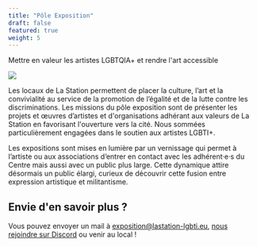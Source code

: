 ```yaml
---
title: "Pôle Exposition"
draft: false
featured: true
weight: 5
---
```


Mettre en valeur les artistes LGBTQIA+ et rendre l'art accessible

![](/images/undraw_art_museum_-8-or4.svg)


Les locaux de La Station permettent de placer la culture, l’art et la convivialité au service de la promotion de l’égalité et de la lutte contre les discriminations. Les missions du pôle exposition sont de présenter les projets et œuvres d’artistes et d'organisations adhérant aux valeurs de La Station en favorisant l'ouverture vers la cité. Nous sommées particulièrement engagées dans le soutien aux artistes LGBTI+.

Les expositions sont mises en lumière par un vernissage qui permet à l’artiste ou aux associations d’entrer en contact avec les adhérent·e·s du Centre mais aussi avec un public plus large. Cette dynamique attire désormais un public élargi, curieux de découvrir cette fusion entre expression artistique et militantisme.  

## Envie d'en savoir plus ? 

Vous pouvez envoyer un mail à exposition@lastation-lgbti.eu, [nous rejoindre sur Discord](https://discord.gg/hMjAqkVDRh) ou venir au local !
